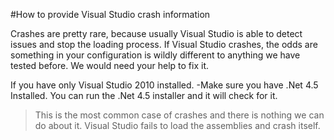 #How to provide Visual Studio crash information

Crashes are pretty rare, because usually Visual Studio is able to detect issues and stop the loading process. 
If Visual Studio crashes, the odds are something in your configuration is wildly different to anything we have tested before. We would need your help to fix it.

If you have only Visual Studio 2010 installed. 
-Make sure you have .Net 4.5 Installed. You can run the .Net 4.5 installer and it will check for it. 

>This is the most common case of crashes and there is nothing we can do about it. Visual Studio fails to load the assemblies and crash itself. 



